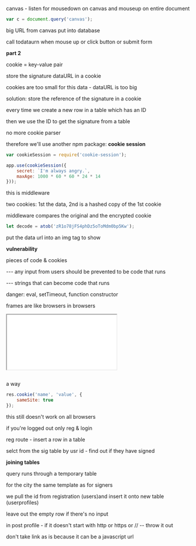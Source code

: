 canvas - listen for mousedown on canvas and mouseup on entire document

```javascript
var c = document.query('canvas');
```

big URL from canvas put into database

call todataurn when mouse up or click button or submit form







**part 2**

cookie = key-value pair

store the signature dataURL in a cookie

cookies are too small for this data - dataURL is too big

solution: store the reference of the signature in a cookie

every time we create a new row in a table which has an ID

then we use the ID to get the signature from a table

no more cookie parser

therefore we'll use another npm package: **cookie session**

```javascript
var cookieSession = require('cookie-session');

app.use(cookieSession({
    secret: `I'm always angry.`,
    maxAge: 1000 * 60 * 60 * 24 * 14
}));
```

this is middleware

two cookies: 1st the data, 2nd is a hashed copy of the 1st cookie

middleware compares the original and the encrypted cookie

```javascript
let decode = atob('zR1o78jFS4phDz5oToMdm0bp5Kw');
```

put the data url into an img tag to show



**vulnerability**

pieces of code & cookies

--- any input from users should be prevented to be code that runs

--- strings that can become code that runs



danger: eval, setTimeout, function constructor



frames are like browsers in browsers

<iframe src="spiced-academy"> </iframe>




```

```

a way

```javascript
res.cookie('name', 'value', {
    sameSite: true
});
```

this still doesn't work on all browsers







if you're logged out only reg & login

reg route - insert a row in a table

selct from the sig table by usr id - find out if they have signed



**joining tables**

query runs through a temporary table



for the city the same template as for signers

we pull the id from registration (users)and insert it onto new table (userprofiles)

leave out the empty row if there's no input



in post profile - if it doesn't start with http or https or // -- throw it out

don't take link as is because it can be a javascript url